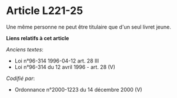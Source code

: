 # Article L221-25

Une même personne ne peut être titulaire que d'un seul livret jeune.

**Liens relatifs à cet article**

_Anciens textes_:

  - Loi n°96-314 1996-04-12 art. 28 III
  - Loi n°96-314 du 12 avril 1996 - art. 28 (V)

_Codifié par_:

  - Ordonnance n°2000-1223 du 14 décembre 2000 (V)
